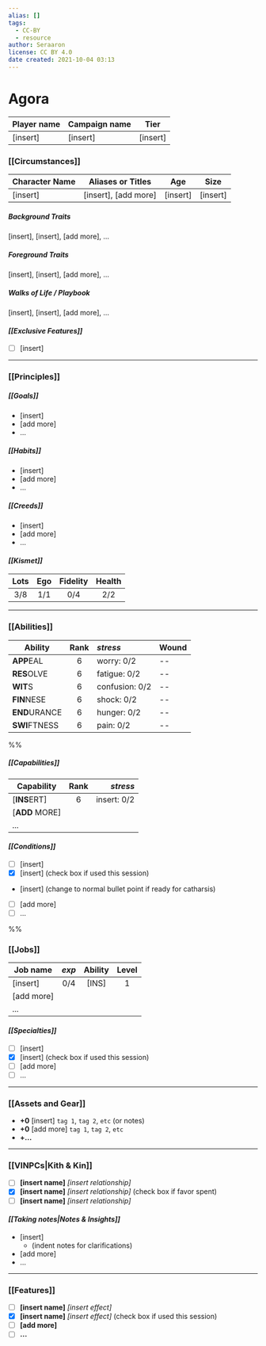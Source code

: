 ```yaml
---
alias: []
tags:
  - CC-BY
  - resource
author: Seraaron
license: CC BY 4.0
date created: 2021-10-04 03:13
---
```


# Agora

| Player name | Campaign name | Tier     |
| ----------- | ------------- | -------- |
| [insert]    | [insert]      | [insert] |

### [[Circumstances]]

| Character Name | Aliases or Titles    | Age      | Size     |
| -------------- | -------------------- | -------- | -------- |
| [insert]       | [insert], [add more] | [insert] | [insert] |

##### Background Traits

[insert], [insert], [add more], ...

##### Foreground Traits

[insert], [insert], [add more], ...

##### Walks of Life / Playbook

[insert], [insert], [add more], ...

#### _[[Exclusive Features]]_

- [ ] [insert]

---

### [[Principles]]

##### [[Goals]]

- [insert]
- [add more]
- ...

##### [[Habits]]

- [insert]
- [add more]
- ...

##### [[Creeds]]

- [insert]
- [add more]
- ...

#### _[[Kismet]]_

| Lots | Ego | Fidelity | Health |
| :--: | :-: | :------: | :----: |
|  3/8 | 1/1 |    0/4   |   2/2  |

---

### [[Abilities]]

| Ability                | Rank | _stress_       | Wound |
| ---------------------- | :--: | :------------- | ----- |
| **APP**EAL             |   6  | worry: 0/2     | --    |
| **RES**OLVE            |   6  | fatigue: 0/2   | --    |
| **WIT**S               |   6  | confusion: 0/2 | --    |
| **FIN**NESE            |   6  | shock: 0/2     | --    |
| **END**URANCE          |   6  | hunger: 0/2    | --    |
| **SWI**FTNESS          |   6  | pain: 0/2      | --    |

%%

##### [[Capabilities]] 

| Capability     | Rank |    _stress_ |
| -------------- | :--: | ----------: |
| [**INS**ERT]   |   6  | insert: 0/2 |
| [**ADD** MORE] |      |             |
| ...            |      |             |

#### _[[Conditions]]_

- [ ] [insert]
- [x] [insert] (check box if used this session)
- [insert] (change to normal bullet point if ready for catharsis)
- [ ] [add more]
- [ ] ...

%%

### [[Jobs]]

| Job name   | _exp_ | Ability | Level |
| ---------- | :---: | :-----: | :---: |
| [insert]   |  0/4  |  [INS]  |   1   |
| [add more] |       |         |       |
| ...        |       |         |       |

#### _[[Specialties]]_

- [ ] [insert]
- [x] [insert] (check box if used this session)
- [ ] [add more]
- [ ] ...

---

### [[Assets and Gear]]

- **+0** [insert] `tag 1`, `tag 2`, `etc` (or notes)
- **+0** [add more] `tag 1`, `tag 2`, `etc`
- **+...**

---

### [[VINPCs|Kith & Kin]]

- [ ] **[insert name]** _[insert relationship]_
- [x] **[insert name]** _[insert relationship]_ (check box if favor spent)
- [ ] **[insert name]** _[insert relationship]_

#### _[[Taking notes|Notes & Insights]]_

- [insert]
	- (indent notes for clarifications)
- [add more]
- ...

---

### [[Features]]

- [ ] **[insert name]** _[insert effect]_
- [x] **[insert name]** _[insert effect]_ (check box if used this session)
- [ ] **[add more]**
- [ ] **...**
